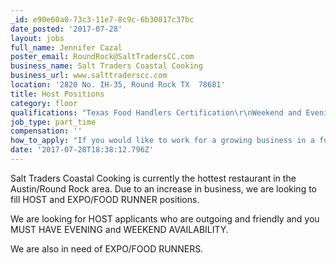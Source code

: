 ```yaml
---
_id: e90e60a0-73c3-11e7-8c9c-6b30817c37bc
date_posted: '2017-07-28'
layout: jobs
full_name: Jennifer Cazal
poster_email: RoundRock@SaltTradersCC.com
business_name: Salt Traders Coastal Cooking
business_url: www.salttraderscc.com
location: '2820 No. IH-35, Round Rock TX  78681'
title: Host Positions
category: floor
qualifications: "Texas Food Handlers Certification\r\nWeekend and Evening availability"
job_type: part_time
compensation: ''
how_to_apply: "If you would like to work for a growing business in a fun and fast-paced environment, we are currently accepting applications!\r\n\r\nPlease apply in person Monday - Friday preferably between 2 pm - 4 pm. \r\n\r\nSalt Traders Coastal Cooking\r\n2850 North IH-35 \r\nRound Rock, TX 78681"
date: '2017-07-28T18:38:12.796Z'
---
```

Salt Traders Coastal Cooking is currently the hottest restaurant in the Austin/Round Rock area. Due to an increase in business, we are looking to fill HOST and EXPO/FOOD RUNNER positions. 

We are looking for HOST applicants who are outgoing and friendly and you MUST HAVE EVENING and WEEKEND AVAILABILITY. 

We are also in need of EXPO/FOOD RUNNERS.
